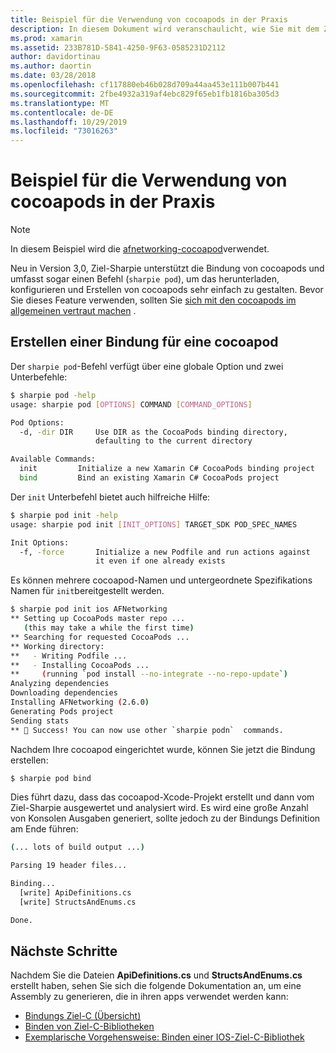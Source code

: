 ```yaml
---
title: Beispiel für die Verwendung von cocoapods in der Praxis
description: In diesem Dokument wird veranschaulicht, wie Sie mit dem Ziel-Sharpie die C# Bindungs Definitionen automatisch aus einer cocoapod generieren.
ms.prod: xamarin
ms.assetid: 233B781D-5841-4250-9F63-0585231D2112
author: davidortinau
ms.author: daortin
ms.date: 03/28/2018
ms.openlocfilehash: cf117880eb46b028d709a44aa453e111b007b441
ms.sourcegitcommit: 2fbe4932a319af4ebc829f65eb1fb1816ba305d3
ms.translationtype: MT
ms.contentlocale: de-DE
ms.lasthandoff: 10/29/2019
ms.locfileid: "73016263"
---
```

# <a name="real-world-example-using-cocoapods"></a>Beispiel für die Verwendung von cocoapods in der Praxis

> [!NOTE]
> In diesem Beispiel wird die [afnetworking-cocoapod](https://cocoapods.org/pods/AFNetworking)verwendet.

Neu in Version 3,0, Ziel-Sharpie unterstützt die Bindung von cocoapods und umfasst sogar einen Befehl (`sharpie pod`), um das herunterladen, konfigurieren und Erstellen von cocoapods sehr einfach zu gestalten. Bevor Sie dieses Feature verwenden, sollten Sie [sich mit den cocoapods im allgemeinen vertraut machen](https://cocoapods.org) .

## <a name="creating-a-binding-for-a-cocoapod"></a>Erstellen einer Bindung für eine cocoapod

Der `sharpie pod`-Befehl verfügt über eine globale Option und zwei Unterbefehle:

```bash
$ sharpie pod -help
usage: sharpie pod [OPTIONS] COMMAND [COMMAND_OPTIONS]

Pod Options:
  -d, -dir DIR     Use DIR as the CocoaPods binding directory,
                   defaulting to the current directory

Available Commands:
  init         Initialize a new Xamarin C# CocoaPods binding project
  bind         Bind an existing Xamarin C# CocoaPods project
```

Der `init` Unterbefehl bietet auch hilfreiche Hilfe:

```bash
$ sharpie pod init -help
usage: sharpie pod init [INIT_OPTIONS] TARGET_SDK POD_SPEC_NAMES

Init Options:
  -f, -force       Initialize a new Podfile and run actions against
                   it even if one already exists
```

Es können mehrere cocoapod-Namen und untergeordnete Spezifikations Namen für `init`bereitgestellt werden.

```bash
$ sharpie pod init ios AFNetworking
** Setting up CocoaPods master repo ...
   (this may take a while the first time)
** Searching for requested CocoaPods ...
** Working directory:
**   - Writing Podfile ...
**   - Installing CocoaPods ...
**     (running `pod install --no-integrate --no-repo-update`)
Analyzing dependencies
Downloading dependencies
Installing AFNetworking (2.6.0)
Generating Pods project
Sending stats
** 🍻 Success! You can now use other `sharpie podn`  commands.
```

Nachdem Ihre cocoapod eingerichtet wurde, können Sie jetzt die Bindung erstellen:

```bash
$ sharpie pod bind
```

Dies führt dazu, dass das cocoapod-Xcode-Projekt erstellt und dann vom Ziel-Sharpie ausgewertet und analysiert wird. Es wird eine große Anzahl von Konsolen Ausgaben generiert, sollte jedoch zu der Bindungs Definition am Ende führen:

```bash
(... lots of build output ...)

Parsing 19 header files...

Binding...
  [write] ApiDefinitions.cs
  [write] StructsAndEnums.cs

Done.
```

## <a name="next-steps"></a>Nächste Schritte

Nachdem Sie die Dateien **ApiDefinitions.cs** und **StructsAndEnums.cs** erstellt haben, sehen Sie sich die folgende Dokumentation an, um eine Assembly zu generieren, die in ihren apps verwendet werden kann:

- [Bindungs Ziel-C (Übersicht)](~/cross-platform/macios/binding/overview.md)
- [Binden von Ziel-C-Bibliotheken](~/cross-platform/macios/binding/objective-c-libraries.md)
- [Exemplarische Vorgehensweise: Binden einer IOS-Ziel-C-Bibliothek](~/ios/platform/binding-objective-c/walkthrough.md)
